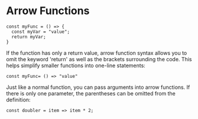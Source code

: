 # Arrow Functions
```JS
const myFunc = () => {
  const myVar = "value";
  return myVar;
}
```
If the function has only a return value, arrow function syntax allows you to omit the keyword 'return' as well as the brackets surrounding the code. This helps simplify smaller functions into one-line statements:
```JS
const myFunc= () => "value"
```

Just like a normal function, you can pass arguments into arrow functions. If there is only one parameter, the parentheses can be omitted from the definition:
```JS
const doubler = item => item * 2;
```